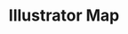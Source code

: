 ---
title: Illustrator Map
layout: illustratormap
permalink: /illustratormap.html
# see _data/config-map.csv for display options
# do not add content to this file
---